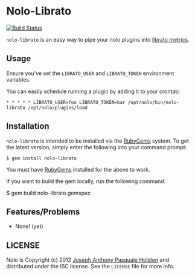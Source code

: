 Nolo-Librato
============

[![Build Status](https://travis-ci.org/nolo-metrics/nolo-librato.png)](https://travis-ci.org/nolo-metrics/nolo-librato)

`nolo-librato` is an easy way to pipe your nolo plugins into [librato
metrics](https://metrics.librato.com).

Usage
-----

Ensure you've set the `LIBRATO_USER` and `LIBRATO_TOKEN` environment
variables.

You can easily schedule running a plugin by adding it to your crontab:

    * * * * * LIBRATO_USER=foo LIBRATO_TOKEN=bar /opt/nolo/bin/nolo-librato /opt/nolo/plugins/load

Installation
------------

`nolo-librato` is intended to be installed via the
[RubyGems](http://rubygems.org/) system.  To get the latest
version, simply enter the following into your command prompt:

	$ gem install nolo-librato

You must have [RubyGems](http://rubygems.org/) installed for
the above to work.

If you want to build the gem locally, run the following command:

  $ gem build nolo-librato.gemspec

Features/Problems
-----------------

* None! (yet)

LICENSE
-------

Nolo is Copyright (c) 2012 [Joseph Anthony Pasquale
Holsten](http://josephholsten.com) and distributed under the ISC
license. See the `LICENSE` file for more info.

